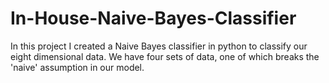 # In-House-Naive-Bayes-Classifier
In this project I created a Naive Bayes classifier in python to classify our eight dimensional data. We have four sets of data, one of which breaks the 'naive' assumption in our model.
